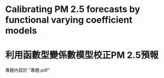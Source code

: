 # Calibrating PM 2.5 forecasts by functional varying coefficient models  
# 利用函數型變係數模型校正PM 2.5預報
專題內容於 "專題.pdf" 

